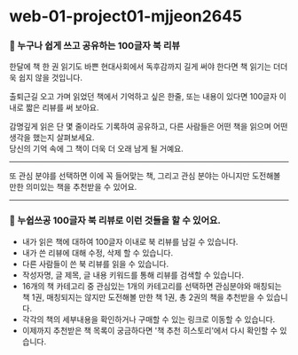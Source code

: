 # web-01-project01-mjjeon2645

### 🌱 누구나 쉽게 쓰고 공유하는 100글자 북 리뷰

한달에 책 한 권 읽기도 바쁜 현대사회에서 독후감까지 길게 써야 한다면 책 읽기는 더더욱 쉽지 않을 것입니다. <br>

출퇴근길 오고 가며 읽었던 책에서 기억하고 싶은 한줄, 또는 내용이 있다면 100글자 이내로 짧은 리뷰를 써 보아요.

감명깊게 읽은 단 몇 줄이라도 기록하여 공유하고, 다른 사람들은 어떤 책을 읽으며 어떤 생각을 했는지 살펴보세요. <br>
당신의 기억 속에 그 책이 더욱 더 오래 남게 될 거예요.

------

또 관심 분야를 선택하면 이에 꼭 들어맞는 책, 그리고 관심 분야는 아니지만 도전해볼 만한 의미있는 책을 추천받을 수 있어요.

-----

### 👀 누쉽쓰공 100글자 북 리뷰로 이런 것들을 할 수 있어요.

- 내가 읽은 책에 대하여 100글자 이내로 북 리뷰를 남길 수 있습니다.
- 내가 쓴 리뷰에 대해 수정, 삭제 할 수 있습니다.
- 다른 사람들이 쓴 북 리뷰를 읽을 수 있습니다.
- 작성자명, 글 제목, 글 내용 키워드를 통해 리뷰를 검색할 수 있습니다.
- 16개의 책 카테고리 중 관심있는 1개의 카테고리를 선택하면 관심분야와 매칭되는 책 1권, 매칭되지는 않지만 도전해볼 만한 책 1권, 총 2권의 책을 추천받을 수 있습니다.
- 각각의 책의 세부내용을 확인하거나 구매할 수 있는 링크로 이동할 수 있습니다.
- 이제까지 추천받은 책 목록이 궁금하다면 '책 추천 히스토리'에서 다시 확인할 수 있습니다.